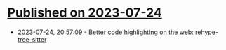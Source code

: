 # [Published on 2023-07-24](index.md)

* [2023-07-24, 20:57:09](https://lobste.rs/s/dx2etl/better_code_highlighting_on_web_rehype) - [Better code highlighting on the web: rehype-tree-sitter](https://haz.ee/technical/rehype-tree-sitter/)
